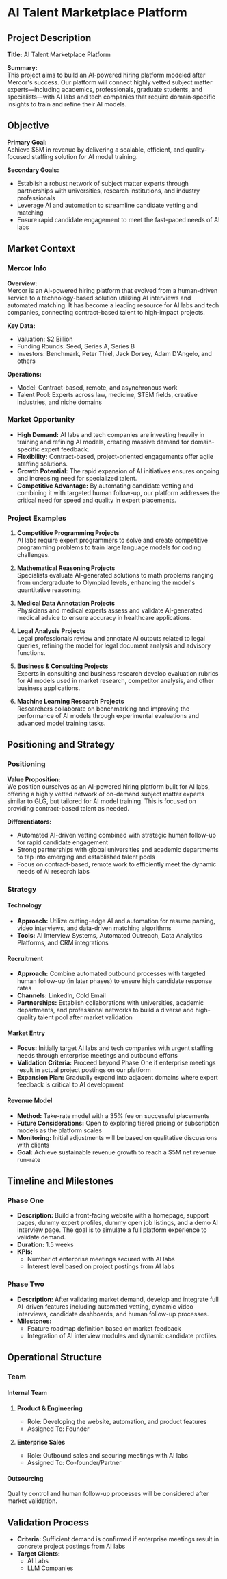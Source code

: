 # AI Talent Marketplace Platform

## Project Description
**Title:** AI Talent Marketplace Platform

**Summary:**  
This project aims to build an AI-powered hiring platform modeled after Mercor's success. Our platform will connect highly vetted subject matter experts—including academics, professionals, graduate students, and specialists—with AI labs and tech companies that require domain‐specific insights to train and refine their AI models.

## Objective
**Primary Goal:**  
Achieve $5M in revenue by delivering a scalable, efficient, and quality-focused staffing solution for AI model training.

**Secondary Goals:**
- Establish a robust network of subject matter experts through partnerships with universities, research institutions, and industry professionals
- Leverage AI and automation to streamline candidate vetting and matching
- Ensure rapid candidate engagement to meet the fast-paced needs of AI labs

## Market Context

### Mercor Info
**Overview:**  
Mercor is an AI-powered hiring platform that evolved from a human-driven service to a technology-based solution utilizing AI interviews and automated matching. It has become a leading resource for AI labs and tech companies, connecting contract-based talent to high-impact projects.

**Key Data:**
- Valuation: $2 Billion
- Funding Rounds: Seed, Series A, Series B
- Investors: Benchmark, Peter Thiel, Jack Dorsey, Adam D'Angelo, and others

**Operations:**
- Model: Contract-based, remote, and asynchronous work
- Talent Pool: Experts across law, medicine, STEM fields, creative industries, and niche domains

### Market Opportunity
- **High Demand:** AI labs and tech companies are investing heavily in training and refining AI models, creating massive demand for domain-specific expert feedback.
- **Flexibility:** Contract-based, project-oriented engagements offer agile staffing solutions.
- **Growth Potential:** The rapid expansion of AI initiatives ensures ongoing and increasing need for specialized talent.
- **Competitive Advantage:** By automating candidate vetting and combining it with targeted human follow-up, our platform addresses the critical need for speed and quality in expert placements.

### Project Examples

1. **Competitive Programming Projects**  
   AI labs require expert programmers to solve and create competitive programming problems to train large language models for coding challenges.

2. **Mathematical Reasoning Projects**  
   Specialists evaluate AI-generated solutions to math problems ranging from undergraduate to Olympiad levels, enhancing the model's quantitative reasoning.

3. **Medical Data Annotation Projects**  
   Physicians and medical experts assess and validate AI-generated medical advice to ensure accuracy in healthcare applications.

4. **Legal Analysis Projects**  
   Legal professionals review and annotate AI outputs related to legal queries, refining the model for legal document analysis and advisory functions.

5. **Business & Consulting Projects**  
   Experts in consulting and business research develop evaluation rubrics for AI models used in market research, competitor analysis, and other business applications.

6. **Machine Learning Research Projects**  
   Researchers collaborate on benchmarking and improving the performance of AI models through experimental evaluations and advanced model training tasks.

## Positioning and Strategy

### Positioning
**Value Proposition:**  
We position ourselves as an AI-powered hiring platform built for AI labs, offering a highly vetted network of on-demand subject matter experts similar to GLG, but tailored for AI model training. This is focused on providing contract-based talent as needed.

**Differentiators:**
- Automated AI-driven vetting combined with strategic human follow-up for rapid candidate engagement
- Strong partnerships with global universities and academic departments to tap into emerging and established talent pools
- Focus on contract-based, remote work to efficiently meet the dynamic needs of AI research labs

### Strategy

#### Technology
- **Approach:** Utilize cutting-edge AI and automation for resume parsing, video interviews, and data-driven matching algorithms
- **Tools:** AI Interview Systems, Automated Outreach, Data Analytics Platforms, and CRM integrations

#### Recruitment
- **Approach:** Combine automated outbound processes with targeted human follow-up (in later phases) to ensure high candidate response rates
- **Channels:** LinkedIn, Cold Email
- **Partnerships:** Establish collaborations with universities, academic departments, and professional networks to build a diverse and high-quality talent pool after market validation

#### Market Entry
- **Focus:** Initially target AI labs and tech companies with urgent staffing needs through enterprise meetings and outbound efforts
- **Validation Criteria:** Proceed beyond Phase One if enterprise meetings result in actual project postings on our platform
- **Expansion Plan:** Gradually expand into adjacent domains where expert feedback is critical to AI development

#### Revenue Model
- **Method:** Take-rate model with a 35% fee on successful placements
- **Future Considerations:** Open to exploring tiered pricing or subscription models as the platform scales
- **Monitoring:** Initial adjustments will be based on qualitative discussions with clients
- **Goal:** Achieve sustainable revenue growth to reach a $5M net revenue run-rate

## Timeline and Milestones

### Phase One
- **Description:** Build a front-facing website with a homepage, support pages, dummy expert profiles, dummy open job listings, and a demo AI interview page. The goal is to simulate a full platform experience to validate demand.
- **Duration:** 1.5 weeks
- **KPIs:**
  - Number of enterprise meetings secured with AI labs
  - Interest level based on project postings from AI labs

### Phase Two
- **Description:** After validating market demand, develop and integrate full AI-driven features including automated vetting, dynamic video interviews, candidate dashboards, and human follow-up processes.
- **Milestones:**
  - Feature roadmap definition based on market feedback
  - Integration of AI interview modules and dynamic candidate profiles

## Operational Structure

### Team

#### Internal Team
1. **Product & Engineering**
   - Role: Developing the website, automation, and product features
   - Assigned To: Founder

2. **Enterprise Sales**
   - Role: Outbound sales and securing meetings with AI labs
   - Assigned To: Co-founder/Partner

#### Outsourcing
Quality control and human follow-up processes will be considered after market validation.

## Validation Process
- **Criteria:** Sufficient demand is confirmed if enterprise meetings result in concrete project postings from AI labs
- **Target Clients:**
  - AI Labs
  - LLM Companies

